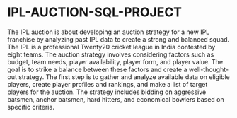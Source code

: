 # IPL-AUCTION-SQL-PROJECT

The IPL auction is about developing an auction strategy for a new IPL franchise by analyzing past IPL data to create a strong and balanced squad. The IPL is a professional Twenty20 cricket league in India contested by eight teams. The auction strategy involves considering factors such as budget, team needs, player availability, player form, and player value. The goal is to strike a balance between these factors and create a well-thought-out strategy. The first step is to gather and analyze available data on eligible players, create player profiles and rankings, and make a list of target players for the auction. The strategy includes bidding on aggressive batsmen, anchor batsmen, hard hitters, and economical bowlers based on specific criteria. 
